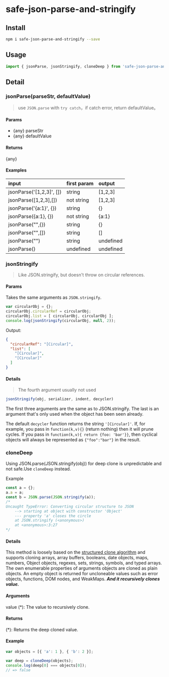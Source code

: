 # safe-json-parse-and-stringify

## Install

```bash
npm i safe-json-parse-and-stringify --save
```

## Usage

```js
import { jsonParse, jsonStringify, cloneDeep } from 'safe-json-parse-and-stringify';
```

## Detail

### jsonParse(parseStr, defaultValue)

> use `JSON.parse` with `try catch`，if catch error, return defaultValue。

#### Params

- {any} parseStr
- {any} defaultValue

#### Returns

{any}

#### Examples

 | input                    | first param | output    |
 | :----------------------- | ----------- | :-------- |
 | jsonParse('[1,2,3]', []) | string      | [1,2,3]   |
 | jsonParse([1,2,3],[])    | not string  | [1,2,3]   |
 | jsonParse('{a:1}', {})   | string      | {}        |
 | jsonParse({a:1}, {})     | not string  | {a:1}     |
 | jsonParse("",{})         | string      | {}        |
 | jsonParse("",[])         | string      | []        |
 | jsonParse("")            | string      | undefined |
 | jsonParse()              | undefined   | undefined |

### jsonStringify

>Like JSON.stringify, but doesn't throw on circular references.
#### Params

Takes the same arguments as `JSON.stringify`.

```javascript
var circularObj = {};
circularObj.circularRef = circularObj;
circularObj.list = [ circularObj, circularObj ];
console.log(jsonStringify(circularObj, null, 2));
```

Output:

```json
{
  "circularRef": "[Circular]",
  "list": [
    "[Circular]",
    "[Circular]"
  ]
}
```

#### Details
> The fourth argument usually not used

```javascript
jsonStringify(obj, serializer, indent, decycler)
```

The first three arguments are the same as to JSON.stringify.  The last
is an argument that's only used when the object has been seen already.

The default `decycler` function returns the string `'[Circular]'`.
If, for example, you pass in `function(k,v){}` (return nothing) then it
will prune cycles.  If you pass in `function(k,v){ return {foo: 'bar'}}`,
then cyclical objects will always be represented as `{"foo":"bar"}` in
the result.

### cloneDeep

Using JSON.parse(JSON.stringify(obj)) for deep clone is unpredictable and not safe.Use `cloneDeep` instead.

Example

```javascript
const a = {};
a.a = a;
const b = JSON.parse(JSON.stringify(a));
/*
Uncaught TypeError: Converting circular structure to JSON
    --> starting at object with constructor 'Object'
    --- property 'a' closes the circle
    at JSON.stringify (<anonymous>)
    at <anonymous>:3:27
*/
```

#### Details

This method is loosely based on the [structured clone algorithm](https://mdn.io/Structured_clone_algorithm) and supports cloning arrays, array buffers, booleans, date objects, maps, numbers, Object objects, regexes, sets, strings, symbols, and typed arrays. The own enumerable properties of arguments objects are cloned as plain objects. An empty object is returned for uncloneable values such as error objects, functions, DOM nodes, and WeakMaps. ***And it recursively clones value.***
#### Arguments

value (\*): The value to recursively clone.
#### Returns

(\*): Returns the deep cloned value.

#### Example

```javascript
var objects = [{ 'a': 1 }, { 'b': 2 }];

var deep = cloneDeep(objects);
console.log(deep[0] === objects[0]);
// => false
```
